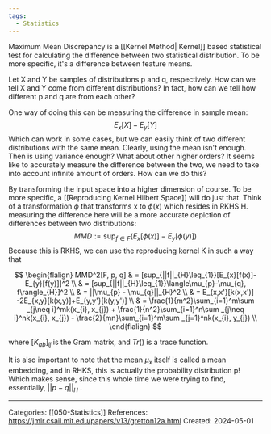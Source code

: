 ```yaml
---
tags:
  - Statistics
---
```

Maximum Mean Discrepancy is a [[Kernel Method| Kernel]] based statistical test for calculating the difference between two statistical distribution. To be more specific, it's a difference between feature means.

Let X and Y be samples of distributions p and q, respectively. How can we tell X and Y come from different distributions? In fact, how can we tell how different p and q are from each other?

One way of doing this can be measuring the difference in sample mean:
$$
E_{x}[X] - E_{y}[Y]
$$
Which can work in some cases, but we can easily think of two different distributions with the same mean. Clearly, using the mean isn't enough. Then is using variance enough? What about other higher orders? It seems like to accurately measure the difference between the two, we need to take into account infinite amount of orders. How can we do this?

By transforming the input space into a higher dimension of course. To be more specific, a [[Reproducing Kernel Hilbert Space]] will do just that. Think of a transformation $\phi$ that transforms x to $\phi(x)$ which resides in RKHS H. measuring the difference here will be a more accurate depiction of differences between two distributions:
$$
MMD := \sup_{f\in F}(E_{x}[\phi(x)] - E_{y}[\phi(y)])
$$
Because this is RKHS, we can use the reproducing kernel K in such a way that

$$
\begin{flalign}
MMD^2[F, p, q] & =  [sup_{||f||_{H}\leq_{1}}[E_{x}[f(x)]-E_{y}[f(y)]]^2 \\
& = [sup_{||f||_{H}\leq_{1}}\langle\mu_{p}-\mu_{q}, f\rangle_{H}]^2 \\
& = ||\mu_{p} - \mu_{q}||_{H}^2 \\
& = E_{x,x'}[k(x,x')] -2E_{x,y}[k(x,y)]+E_{y,y'}[k(y,y')] \\
& = \frac{1}{m^2}\sum_{i=1}^m\sum _{j\neq i}^mk(x_{i}, x_{j}) + \frac{1}{n^2}\sum_{i=1}^n\sum _{j\neq i}^nk(x_{i}, x_{j}) - \frac{2}{mn}\sum_{i=1}^m\sum _{j=1}^nk(x_{i}, y_{j}) \\
\end{flalign}
$$

where $[K_{ab}]_{ij}$ is the Gram matrix, and $Tr()$ is a trace function.

It is also important to note that the mean $\mu_x$ itself is called a mean embedding, and in RHKS, this is actually the probability distribution p! Which makes sense, since this whole time we were trying to find, essentially, $||p-q||_{H}$ .


---
Categories: [[050-Statistics]]
References:
https://jmlr.csail.mit.edu/papers/v13/gretton12a.html
Created: 2024-05-01